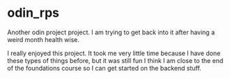# odin_rps
Another odin project project. I am trying to get back into it after having a weird month health wise.

I really enjoyed this project. It took me very little time because I have done these types of things before, but it was still fun
I think I am close to the end of the foundations course so I can get started on the backend stuff.